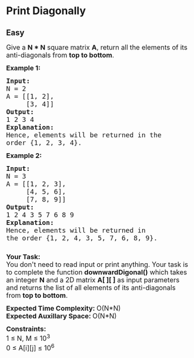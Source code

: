 # Print Diagonally
## Easy
<div class="problems_problem_content__Xm_eO" style="user-select: auto;"><p style="user-select: auto;"><span style="font-size: 18px; user-select: auto;">Give a <strong style="user-select: auto;">N * N</strong> square matrix <strong style="user-select: auto;">A</strong>, return all the elements of its anti-diagonals from <strong style="user-select: auto;">top to bottom</strong>. </span></p>

<p style="user-select: auto;"><span style="font-size: 18px; user-select: auto;"><strong style="user-select: auto;">Example 1:</strong></span></p>

<pre style="user-select: auto;"><span style="font-size: 18px; user-select: auto;"><strong style="user-select: auto;">Input:</strong> 
N = 2
A = [[1, 2],
     [3, 4]]
<strong style="user-select: auto;">Output:</strong>
1 2 3 4
<strong style="user-select: auto;">Explanation:</strong> 
<img alt="" src="https://media.geeksforgeeks.org/img-practice/ScreenShot2022-10-17at9-1665980852.png" style="user-select: auto;">
</span><span style="font-size: 18px; user-select: auto;">Hence, elements will be returned in the 
order {1, 2, 3, 4}.</span>
</pre>

<p style="user-select: auto;"><span style="font-size: 18px; user-select: auto;"><strong style="user-select: auto;">Example 2:</strong></span></p>

<pre style="user-select: auto;"><span style="font-size: 18px; user-select: auto;"><strong style="user-select: auto;">Input: 
</strong>N = 3 
A = [[1, 2, 3],
     [4, 5, 6],
     [7, 8, 9]]
<strong style="user-select: auto;">Output:</strong> 
1 2 4 3 5 7 6 8 9
<strong style="user-select: auto;">Explanation:</strong> 
<img alt="" src="https://media.geeksforgeeks.org/img-practice/ScreenShot2022-10-17at9-1665980941.png" style="user-select: auto;">
Hence, elements will be returned in 
the order {1, 2, 4, 3, 5, 7, 6, 8, 9}.
</span>
</pre>

<p style="user-select: auto;"><span style="font-size: 18px; user-select: auto;"><strong style="user-select: auto;">Your Task:</strong><br style="user-select: auto;">
You don't need to read input or print anything. Your task is to complete the function <strong style="user-select: auto;">downwardDigonal()</strong> which takes an integer <strong style="user-select: auto;">N</strong> and a 2D matrix <strong style="user-select: auto;">A[ ][ ]</strong> as input parameters and returns the list of all elements of its anti-diagonals from <strong style="user-select: auto;">top to bottom</strong>.</span></p>

<p style="user-select: auto;"><span style="font-size: 18px; user-select: auto;"><strong style="user-select: auto;">Expected Time Complexity:&nbsp;</strong>O(N*N)<br style="user-select: auto;">
<strong style="user-select: auto;">Expected Auxillary Space:&nbsp;</strong>O(N*N)</span></p>

<p style="user-select: auto;"><span style="font-size: 18px; user-select: auto;"><strong style="user-select: auto;">Constraints:</strong><br style="user-select: auto;">
1 ≤ N, M ≤ 10<sup style="user-select: auto;">3</sup><br style="user-select: auto;">
0 ≤ A[i][j] ≤ 10<sup style="user-select: auto;">6</sup></span></p>
</div>